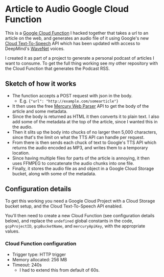 # Article to Audio Google Cloud Function

This is a [Google Cloud Function](https://cloud.google.com/functions/) I hacked together that takes a url to an article on the web, and generates an audio file of it using Google's new [Cloud Text-To-Speech](https://cloud.google.com/text-to-speech/) API which has been updated with access to DeepMind's [WaveNet](https://deepmind.com/blog/wavenet-generative-model-raw-audio/) voices.

I created it as part of a project to generate a personal podcast of articles I want to consume. To get the full thing working see my other repository with the Cloud Function that generates the Podcast RSS.

## Sketch of how it works
  * The function accepts a POST request with json in the body.
    * E.g. `{"url": "http://example.com/somearticle"}`
  * It then uses the free [Mercury Web Parser](https://mercury.postlight.com/web-parser/) API to get the body of the article and some metadata.
  * Since the body is returned as HTML it then converts it to plain text. I also add some of the metadata at the top of the article, since I wanted this in the audio.
  * Then it slits up the body into chucks of no larger then 5,000 characters, since that's the limit on what the TTS API can handle per request.
  * From there is then sends each chuck of text to Google's TTS API which returns the audio encoded as MP3, and writes them to a temporary location.
  * Since having multiple files for parts of the article is annoying, it then uses FFMPEG to concatenate the audio chunks into one file.
  * Finally, it stores the audio file as and object in a Google Cloud Storage bucket, along with some of the metadata.

## Configuration details
To get this working you need a Google Cloud Project with a Cloud Storage bucket setup, and the Cloud Text-To-Speech API enabled.

You'll then need to create a new Cloud Function (see configuration details below), and replace the `undefined` global constants in the code, `gcpProjectID`, `gcpBucketName`, and `mercuryApiKey`, with the appropriate values.

### Cloud Function configuration
  * Trigger type: HTTP trigger
  * Memory allocated: 256 MB
  * Timeout: 240s
    * I had to extend this from default of 60s.